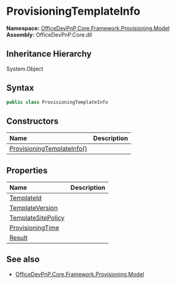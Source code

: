 # ProvisioningTemplateInfo
  

**Namespace:** [OfficeDevPnP.Core.Framework.Provisioning.Model](OfficeDevPnP.Core.Framework.Provisioning.Model.md)  
**Assembly:** OfficeDevPnP.Core.dll  
## Inheritance Hierarchy
System.Object  
## Syntax
```C#
public class ProvisioningTemplateInfo
```
## Constructors
|**Name**|**Description**|
|:-----|:-----|
| [ProvisioningTemplateInfo()](OfficeDevPnP.Core.Framework.Provisioning.Model.ProvisioningTemplateInfo.Constructor1details.md) | 
## Properties
|**Name**|**Description**|
|:-----|:-----|
| [TemplateId](OfficeDevPnP.Core.Framework.Provisioning.Model.ProvisioningTemplateInfo.TemplateId.md) | 
| [TemplateVersion](OfficeDevPnP.Core.Framework.Provisioning.Model.ProvisioningTemplateInfo.TemplateVersion.md) | 
| [TemplateSitePolicy](OfficeDevPnP.Core.Framework.Provisioning.Model.ProvisioningTemplateInfo.TemplateSitePolicy.md) | 
| [ProvisioningTime](OfficeDevPnP.Core.Framework.Provisioning.Model.ProvisioningTemplateInfo.ProvisioningTime.md) | 
| [Result](OfficeDevPnP.Core.Framework.Provisioning.Model.ProvisioningTemplateInfo.Result.md) | 
## See also
- [OfficeDevPnP.Core.Framework.Provisioning.Model](OfficeDevPnP.Core.Framework.Provisioning.Model.md)
